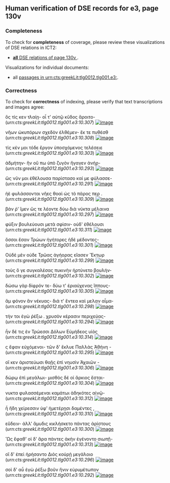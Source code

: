 

## Human verification of DSE records for e3, page 130v

###  Completeness

To check for **completeness** of coverage, please review these visualizations of DSE relations in ICT2:

- [**all** DSE relations of page 130v ](http://www.homermultitext.org/ict2/?urn=urn:cite2:hmt:e3bifolio.v1:E3_130v_131r@0.4995,0.7928,0.3275,0.03908&urn=urn:cite2:hmt:e3bifolio.v1:E3_130v_131r@0.2386,0.5905,0.2008,0.01843&urn=urn:cite2:hmt:e3bifolio.v1:E3_130v_131r@0.1250,0.2429,0.3389,0.04684&urn=urn:cite2:hmt:e3bifolio.v1:E3_130v_131r@0.2382,0.6262,0.2075,0.01885&urn=urn:cite2:hmt:e3bifolio.v1:E3_130v_131r@0.2388,0.6572,0.1979,0.02619&urn=urn:cite2:hmt:e3bifolio.v1:E3_130v_131r@0.2406,0.7054,0.2033,0.02605&urn=urn:cite2:hmt:e3bifolio.v1:E3_130v_131r@0.2339,0.3067,0.2185,0.03007&urn=urn:cite2:hmt:e3bifolio.v1:E3_130v_131r@0.2399,0.4356,0.2156,0.02162&urn=urn:cite2:hmt:e3bifolio.v1:E3_130v_131r@0.2334,0.3873,0.2184,0.01829&urn=urn:cite2:hmt:e3bifolio.v1:E3_130v_131r@0.4989,0.2770,0.2288,0.01718&urn=urn:cite2:hmt:e3bifolio.v1:E3_130v_131r@0.2414,0.3688,0.2045,0.02162&urn=urn:cite2:hmt:e3bifolio.v1:E3_130v_131r@0.2388,0.6405,0.1963,0.02023&urn=urn:cite2:hmt:e3bifolio.v1:E3_130v_131r@0.2394,0.5716,0.2035,0.02190&urn=urn:cite2:hmt:e3bifolio.v1:E3_130v_131r@0.4986,0.7698,0.3298,0.03437&urn=urn:cite2:hmt:e3bifolio.v1:E3_130v_131r@0.4982,0.2842,0.3458,0.05308&urn=urn:cite2:hmt:e3bifolio.v1:E3_130v_131r@0.2365,0.6724,0.2146,0.02439&urn=urn:cite2:hmt:e3bifolio.v1:E3_130v_131r@0.2390,0.3295,0.1921,0.02647&urn=urn:cite2:hmt:e3bifolio.v1:E3_130v_131r@0.7330,0.6188,0.1037,0.07428&urn=urn:cite2:hmt:e3bifolio.v1:E3_130v_131r@0.2382,0.5409,0.2090,0.01760&urn=urn:cite2:hmt:e3bifolio.v1:E3_130v_131r@0.2342,0.4550,0.2080,0.01885&urn=urn:cite2:hmt:e3bifolio.v1:E3_130v_131r@0.2393,0.4710,0.2100,0.02106&urn=urn:cite2:hmt:e3bifolio.v1:E3_130v_131r@0.1230,0.7451,0.3298,0.06846&urn=urn:cite2:hmt:e3bifolio.v1:E3_130v_131r@0.1201,0.2690,0.3493,0.03742&urn=urn:cite2:hmt:e3bifolio.v1:E3_130v_131r@0.2386,0.5557,0.2100,0.02176&urn=urn:cite2:hmt:e3bifolio.v1:E3_130v_131r@0.2312,0.5188,0.2087,0.02259&urn=urn:cite2:hmt:e3bifolio.v1:E3_130v_131r@0.5005,0.7529,0.3074,0.02910&urn=urn:cite2:hmt:e3bifolio.v1:E3_130v_131r@0.2276,0.6887,0.2204,0.02647&urn=urn:cite2:hmt:e3bifolio.v1:E3_130v_131r@0.1284,0.2305,0.3319,0.03742&urn=urn:cite2:hmt:e3bifolio.v1:E3_130v_131r@0.2378,0.4868,0.2067,0.02037&urn=urn:cite2:hmt:e3bifolio.v1:E3_130v_131r@0.7345,0.5018,0.1123,0.07525&urn=urn:cite2:hmt:e3bifolio.v1:E3_130v_131r@0.2391,0.5060,0.2091,0.01621&urn=urn:cite2:hmt:e3bifolio.v1:E3_130v_131r@0.7354,0.3449,0.1017,0.06264&urn=urn:cite2:hmt:e3bifolio.v1:E3_130v_131r@0.2409,0.4026,0.2009,0.02120&urn=urn:cite2:hmt:e3bifolio.v1:E3_130v_131r@0.7348,0.4114,0.1036,0.05904&urn=urn:cite2:hmt:e3bifolio.v1:E3_130v_131r@0.2415,0.4206,0.2103,0.01843&urn=urn:cite2:hmt:e3bifolio.v1:E3_130v_131r@0.1284,0.5341,0.09082,0.2027&urn=urn:cite2:hmt:e3bifolio.v1:E3_130v_131r@0.1215,0.3302,0.1053,0.1642&urn=urn:cite2:hmt:e3bifolio.v1:E3_130v_131r@0.2389,0.6062,0.2073,0.02328&urn=urn:cite2:hmt:e3bifolio.v1:E3_130v_131r@0.2409,0.3483,0.2035,0.02591&urn=urn:cite2:hmt:e3bifolio.v1:E3_130v_131r@0.5019,0.2450,0.3339,0.03825).

Visualizations for individual documents:

-  all [passages in urn:cts:greekLit:tlg0012.tlg001.e3:](http://www.homermultitext.org/ict2/?urn=urn:cite2:hmt:e3bifolio.v1:E3_130v_131r@0.4995,0.7928,0.3275,0.03908&urn=urn:cite2:hmt:e3bifolio.v1:E3_130v_131r@0.2386,0.5905,0.2008,0.01843&urn=urn:cite2:hmt:e3bifolio.v1:E3_130v_131r@0.1250,0.2429,0.3389,0.04684&urn=urn:cite2:hmt:e3bifolio.v1:E3_130v_131r@0.2382,0.6262,0.2075,0.01885&urn=urn:cite2:hmt:e3bifolio.v1:E3_130v_131r@0.2388,0.6572,0.1979,0.02619&urn=urn:cite2:hmt:e3bifolio.v1:E3_130v_131r@0.2406,0.7054,0.2033,0.02605&urn=urn:cite2:hmt:e3bifolio.v1:E3_130v_131r@0.2339,0.3067,0.2185,0.03007&urn=urn:cite2:hmt:e3bifolio.v1:E3_130v_131r@0.2399,0.4356,0.2156,0.02162&urn=urn:cite2:hmt:e3bifolio.v1:E3_130v_131r@0.2334,0.3873,0.2184,0.01829&urn=urn:cite2:hmt:e3bifolio.v1:E3_130v_131r@0.4989,0.2770,0.2288,0.01718&urn=urn:cite2:hmt:e3bifolio.v1:E3_130v_131r@0.2414,0.3688,0.2045,0.02162&urn=urn:cite2:hmt:e3bifolio.v1:E3_130v_131r@0.2388,0.6405,0.1963,0.02023&urn=urn:cite2:hmt:e3bifolio.v1:E3_130v_131r@0.2394,0.5716,0.2035,0.02190&urn=urn:cite2:hmt:e3bifolio.v1:E3_130v_131r@0.4986,0.7698,0.3298,0.03437&urn=urn:cite2:hmt:e3bifolio.v1:E3_130v_131r@0.4982,0.2842,0.3458,0.05308&urn=urn:cite2:hmt:e3bifolio.v1:E3_130v_131r@0.2365,0.6724,0.2146,0.02439&urn=urn:cite2:hmt:e3bifolio.v1:E3_130v_131r@0.2390,0.3295,0.1921,0.02647&urn=urn:cite2:hmt:e3bifolio.v1:E3_130v_131r@0.7330,0.6188,0.1037,0.07428&urn=urn:cite2:hmt:e3bifolio.v1:E3_130v_131r@0.2382,0.5409,0.2090,0.01760&urn=urn:cite2:hmt:e3bifolio.v1:E3_130v_131r@0.2342,0.4550,0.2080,0.01885&urn=urn:cite2:hmt:e3bifolio.v1:E3_130v_131r@0.2393,0.4710,0.2100,0.02106&urn=urn:cite2:hmt:e3bifolio.v1:E3_130v_131r@0.1230,0.7451,0.3298,0.06846&urn=urn:cite2:hmt:e3bifolio.v1:E3_130v_131r@0.1201,0.2690,0.3493,0.03742&urn=urn:cite2:hmt:e3bifolio.v1:E3_130v_131r@0.2386,0.5557,0.2100,0.02176&urn=urn:cite2:hmt:e3bifolio.v1:E3_130v_131r@0.2312,0.5188,0.2087,0.02259&urn=urn:cite2:hmt:e3bifolio.v1:E3_130v_131r@0.5005,0.7529,0.3074,0.02910&urn=urn:cite2:hmt:e3bifolio.v1:E3_130v_131r@0.2276,0.6887,0.2204,0.02647&urn=urn:cite2:hmt:e3bifolio.v1:E3_130v_131r@0.1284,0.2305,0.3319,0.03742&urn=urn:cite2:hmt:e3bifolio.v1:E3_130v_131r@0.2378,0.4868,0.2067,0.02037&urn=urn:cite2:hmt:e3bifolio.v1:E3_130v_131r@0.7345,0.5018,0.1123,0.07525&urn=urn:cite2:hmt:e3bifolio.v1:E3_130v_131r@0.2391,0.5060,0.2091,0.01621&urn=urn:cite2:hmt:e3bifolio.v1:E3_130v_131r@0.7354,0.3449,0.1017,0.06264&urn=urn:cite2:hmt:e3bifolio.v1:E3_130v_131r@0.2409,0.4026,0.2009,0.02120&urn=urn:cite2:hmt:e3bifolio.v1:E3_130v_131r@0.7348,0.4114,0.1036,0.05904&urn=urn:cite2:hmt:e3bifolio.v1:E3_130v_131r@0.2415,0.4206,0.2103,0.01843&urn=urn:cite2:hmt:e3bifolio.v1:E3_130v_131r@0.1284,0.5341,0.09082,0.2027&urn=urn:cite2:hmt:e3bifolio.v1:E3_130v_131r@0.1215,0.3302,0.1053,0.1642&urn=urn:cite2:hmt:e3bifolio.v1:E3_130v_131r@0.2389,0.6062,0.2073,0.02328&urn=urn:cite2:hmt:e3bifolio.v1:E3_130v_131r@0.2409,0.3483,0.2035,0.02591&urn=urn:cite2:hmt:e3bifolio.v1:E3_130v_131r@0.5019,0.2450,0.3339,0.03825).


### Correctness

To check for **correctness** of indexing, please verify that text transcriptions and images agree:

ὅς τίς κεν τλαίῃ- οἷ τ' αὐτῷ κῦδος ἄροιτο- (*urn:cts:greekLit:tlg0012.tlg001.e3:10.307*)  [![image](http://www.homermultitext.org/iipsrv?OBJ=IIP,1.0&FIF=/project/homer/pyramidal/deepzoom/hmt/e3bifolio/v1/E3_130v_131r.tif&RGN=0.2386,0.5905,0.2008,0.01843&WID=1000&CVT=JPEG)](http://www.homermultitext.org/ict2/?urn=urn:cite2:hmt:e3bifolio.v1:E3_130v_131r@0.2386,0.5905,0.2008,0.01843)


νῆων ὠκυπόρων σχεδὸν ἐλθέμεν- ἔκ τε πυθέσθ (*urn:cts:greekLit:tlg0012.tlg001.e3:10.308*)  [![image](http://www.homermultitext.org/iipsrv?OBJ=IIP,1.0&FIF=/project/homer/pyramidal/deepzoom/hmt/e3bifolio/v1/E3_130v_131r.tif&RGN=0.2389,0.6062,0.2073,0.02328&WID=1000&CVT=JPEG)](http://www.homermultitext.org/ict2/?urn=urn:cite2:hmt:e3bifolio.v1:E3_130v_131r@0.2389,0.6062,0.2073,0.02328)


τίς κέν μοι τόδε ἔργον ὑποσχόμενος τελέσειε (*urn:cts:greekLit:tlg0012.tlg001.e3:10.303*)  [![image](http://www.homermultitext.org/iipsrv?OBJ=IIP,1.0&FIF=/project/homer/pyramidal/deepzoom/hmt/e3bifolio/v1/E3_130v_131r.tif&RGN=0.2312,0.5188,0.2087,0.02259&WID=1000&CVT=JPEG)](http://www.homermultitext.org/ict2/?urn=urn:cite2:hmt:e3bifolio.v1:E3_130v_131r@0.2312,0.5188,0.2087,0.02259)


ἀδμήτην- ἣν οὔ πω ὑπὸ ζυγὸν ἤγαγεν ἀνήρ- (*urn:cts:greekLit:tlg0012.tlg001.e3:10.293*)  [![image](http://www.homermultitext.org/iipsrv?OBJ=IIP,1.0&FIF=/project/homer/pyramidal/deepzoom/hmt/e3bifolio/v1/E3_130v_131r.tif&RGN=0.2409,0.3483,0.2035,0.02591&WID=1000&CVT=JPEG)](http://www.homermultitext.org/ict2/?urn=urn:cite2:hmt:e3bifolio.v1:E3_130v_131r@0.2409,0.3483,0.2035,0.02591)


ὥς νῦν μοι ἐθέλουσα παρίστασο καί με φύλασσε- (*urn:cts:greekLit:tlg0012.tlg001.e3:10.291*)  [![image](http://www.homermultitext.org/iipsrv?OBJ=IIP,1.0&FIF=/project/homer/pyramidal/deepzoom/hmt/e3bifolio/v1/E3_130v_131r.tif&RGN=0.2339,0.3067,0.2185,0.03007&WID=1000&CVT=JPEG)](http://www.homermultitext.org/ict2/?urn=urn:cite2:hmt:e3bifolio.v1:E3_130v_131r@0.2339,0.3067,0.2185,0.03007)


ἠὲ φυλάσσονται νῆες θοαὶ ὡς τὸ πάρος περ . (*urn:cts:greekLit:tlg0012.tlg001.e3:10.309*)  [![image](http://www.homermultitext.org/iipsrv?OBJ=IIP,1.0&FIF=/project/homer/pyramidal/deepzoom/hmt/e3bifolio/v1/E3_130v_131r.tif&RGN=0.2382,0.6262,0.2075,0.01885&WID=1000&CVT=JPEG)](http://www.homermultitext.org/ict2/?urn=urn:cite2:hmt:e3bifolio.v1:E3_130v_131r@0.2382,0.6262,0.2075,0.01885)


βάν ῥ' ἴμεν ὥς τε λέοντε δύω διὰ νύκτα μέλαινα (*urn:cts:greekLit:tlg0012.tlg001.e3:10.297*)  [![image](http://www.homermultitext.org/iipsrv?OBJ=IIP,1.0&FIF=/project/homer/pyramidal/deepzoom/hmt/e3bifolio/v1/E3_130v_131r.tif&RGN=0.2415,0.4206,0.2103,0.01843&WID=1000&CVT=JPEG)](http://www.homermultitext.org/ict2/?urn=urn:cite2:hmt:e3bifolio.v1:E3_130v_131r@0.2415,0.4206,0.2103,0.01843)


φύξιν βουλεύουσι μετὰ σφίσιν- οὐδ' ἐθέλουσι (*urn:cts:greekLit:tlg0012.tlg001.e3:10.311*)  [![image](http://www.homermultitext.org/iipsrv?OBJ=IIP,1.0&FIF=/project/homer/pyramidal/deepzoom/hmt/e3bifolio/v1/E3_130v_131r.tif&RGN=0.2388,0.6572,0.1979,0.02619&WID=1000&CVT=JPEG)](http://www.homermultitext.org/ict2/?urn=urn:cite2:hmt:e3bifolio.v1:E3_130v_131r@0.2388,0.6572,0.1979,0.02619)


ὅσσοι ἔσαν Τρώων ἡγήτορες ἠδὲ μέδοντες- (*urn:cts:greekLit:tlg0012.tlg001.e3:10.301*)  [![image](http://www.homermultitext.org/iipsrv?OBJ=IIP,1.0&FIF=/project/homer/pyramidal/deepzoom/hmt/e3bifolio/v1/E3_130v_131r.tif&RGN=0.2378,0.4868,0.2067,0.02037&WID=1000&CVT=JPEG)](http://www.homermultitext.org/ict2/?urn=urn:cite2:hmt:e3bifolio.v1:E3_130v_131r@0.2378,0.4868,0.2067,0.02037)


Οὐδὲ μὲν οὐδε Τρῶας ἀγήορας εἴασεν Ἕκτωρ (*urn:cts:greekLit:tlg0012.tlg001.e3:10.299*)  [![image](http://www.homermultitext.org/iipsrv?OBJ=IIP,1.0&FIF=/project/homer/pyramidal/deepzoom/hmt/e3bifolio/v1/E3_130v_131r.tif&RGN=0.2342,0.4550,0.2080,0.01885&WID=1000&CVT=JPEG)](http://www.homermultitext.org/ict2/?urn=urn:cite2:hmt:e3bifolio.v1:E3_130v_131r@0.2342,0.4550,0.2080,0.01885)


τοὺς ὅ γε συγκαλέσας πυκινὴν ἠρτύνετο βουλήν- (*urn:cts:greekLit:tlg0012.tlg001.e3:10.302*)  [![image](http://www.homermultitext.org/iipsrv?OBJ=IIP,1.0&FIF=/project/homer/pyramidal/deepzoom/hmt/e3bifolio/v1/E3_130v_131r.tif&RGN=0.2391,0.5060,0.2091,0.01621&WID=1000&CVT=JPEG)](http://www.homermultitext.org/ict2/?urn=urn:cite2:hmt:e3bifolio.v1:E3_130v_131r@0.2391,0.5060,0.2091,0.01621)


δώσω γὰρ δίφρόν τε- δύω τ' ἐριαύχενας ἵππους- (*urn:cts:greekLit:tlg0012.tlg001.e3:10.305*)  [![image](http://www.homermultitext.org/iipsrv?OBJ=IIP,1.0&FIF=/project/homer/pyramidal/deepzoom/hmt/e3bifolio/v1/E3_130v_131r.tif&RGN=0.2386,0.5557,0.2100,0.02176&WID=1000&CVT=JPEG)](http://www.homermultitext.org/ict2/?urn=urn:cite2:hmt:e3bifolio.v1:E3_130v_131r@0.2386,0.5557,0.2100,0.02176)


ἄμ φόνον ἄν νέκυας- διά τ' ἔντεα καὶ μελαν αἷμα- (*urn:cts:greekLit:tlg0012.tlg001.e3:10.298*)  [![image](http://www.homermultitext.org/iipsrv?OBJ=IIP,1.0&FIF=/project/homer/pyramidal/deepzoom/hmt/e3bifolio/v1/E3_130v_131r.tif&RGN=0.2399,0.4356,0.2156,0.02162&WID=1000&CVT=JPEG)](http://www.homermultitext.org/ict2/?urn=urn:cite2:hmt:e3bifolio.v1:E3_130v_131r@0.2399,0.4356,0.2156,0.02162)


τήν τοι ἐγὼ ῥέξω . χρυσὸν κέρασιν περιχεύας- (*urn:cts:greekLit:tlg0012.tlg001.e3:10.294*)  [![image](http://www.homermultitext.org/iipsrv?OBJ=IIP,1.0&FIF=/project/homer/pyramidal/deepzoom/hmt/e3bifolio/v1/E3_130v_131r.tif&RGN=0.2414,0.3688,0.2045,0.02162&WID=1000&CVT=JPEG)](http://www.homermultitext.org/ict2/?urn=urn:cite2:hmt:e3bifolio.v1:E3_130v_131r@0.2414,0.3688,0.2045,0.02162)


ἦν δέ τις ἐν Τρώεσσι Δόλων Εὐμήδεος υἱὸς (*urn:cts:greekLit:tlg0012.tlg001.e3:10.314*)  [![image](http://www.homermultitext.org/iipsrv?OBJ=IIP,1.0&FIF=/project/homer/pyramidal/deepzoom/hmt/e3bifolio/v1/E3_130v_131r.tif&RGN=0.2406,0.7054,0.2033,0.02605&WID=1000&CVT=JPEG)](http://www.homermultitext.org/ict2/?urn=urn:cite2:hmt:e3bifolio.v1:E3_130v_131r@0.2406,0.7054,0.2033,0.02605)


ς ἔφαν εὐχόμενοι- τῶν δ' ἔκλυε Παλλὰς Ἀθήνη - (*urn:cts:greekLit:tlg0012.tlg001.e3:10.295*)  [![image](http://www.homermultitext.org/iipsrv?OBJ=IIP,1.0&FIF=/project/homer/pyramidal/deepzoom/hmt/e3bifolio/v1/E3_130v_131r.tif&RGN=0.2334,0.3873,0.2184,0.01829&WID=1000&CVT=JPEG)](http://www.homermultitext.org/ict2/?urn=urn:cite2:hmt:e3bifolio.v1:E3_130v_131r@0.2334,0.3873,0.2184,0.01829)


οἵ κεν ἀριστεύωσι θοῇς ἐπὶ νηυσὶν Ἀχαιῶν - (*urn:cts:greekLit:tlg0012.tlg001.e3:10.306*)  [![image](http://www.homermultitext.org/iipsrv?OBJ=IIP,1.0&FIF=/project/homer/pyramidal/deepzoom/hmt/e3bifolio/v1/E3_130v_131r.tif&RGN=0.2394,0.5716,0.2035,0.02190&WID=1000&CVT=JPEG)](http://www.homermultitext.org/ict2/?urn=urn:cite2:hmt:e3bifolio.v1:E3_130v_131r@0.2394,0.5716,0.2035,0.02190)


δώρῳ ἐπὶ μεγάλωι- μισθὸς δέ οἱ ἄρκιος ἔσται- (*urn:cts:greekLit:tlg0012.tlg001.e3:10.304*)  [![image](http://www.homermultitext.org/iipsrv?OBJ=IIP,1.0&FIF=/project/homer/pyramidal/deepzoom/hmt/e3bifolio/v1/E3_130v_131r.tif&RGN=0.2382,0.5409,0.2090,0.01760&WID=1000&CVT=JPEG)](http://www.homermultitext.org/ict2/?urn=urn:cite2:hmt:e3bifolio.v1:E3_130v_131r@0.2382,0.5409,0.2090,0.01760)


νυκτα φυλασσέμεναι καμάτωι ἁδηκότες αἰνῷ- (*urn:cts:greekLit:tlg0012.tlg001.e3:10.312*)  [![image](http://www.homermultitext.org/iipsrv?OBJ=IIP,1.0&FIF=/project/homer/pyramidal/deepzoom/hmt/e3bifolio/v1/E3_130v_131r.tif&RGN=0.2365,0.6724,0.2146,0.02439&WID=1000&CVT=JPEG)](http://www.homermultitext.org/ict2/?urn=urn:cite2:hmt:e3bifolio.v1:E3_130v_131r@0.2365,0.6724,0.2146,0.02439)


ἦ ἤδη χείρεσσιν ὑφ' ἡμετέρῃσι δαμέντες , (*urn:cts:greekLit:tlg0012.tlg001.e3:10.310*)  [![image](http://www.homermultitext.org/iipsrv?OBJ=IIP,1.0&FIF=/project/homer/pyramidal/deepzoom/hmt/e3bifolio/v1/E3_130v_131r.tif&RGN=0.2388,0.6405,0.1963,0.02023&WID=1000&CVT=JPEG)](http://www.homermultitext.org/ict2/?urn=urn:cite2:hmt:e3bifolio.v1:E3_130v_131r@0.2388,0.6405,0.1963,0.02023)


εὕδειν- ἀλλ' ἄμυδις κικλήσκετο πάντας ἀρίστους (*urn:cts:greekLit:tlg0012.tlg001.e3:10.300*)  [![image](http://www.homermultitext.org/iipsrv?OBJ=IIP,1.0&FIF=/project/homer/pyramidal/deepzoom/hmt/e3bifolio/v1/E3_130v_131r.tif&RGN=0.2393,0.4710,0.2100,0.02106&WID=1000&CVT=JPEG)](http://www.homermultitext.org/ict2/?urn=urn:cite2:hmt:e3bifolio.v1:E3_130v_131r@0.2393,0.4710,0.2100,0.02106)


Ὥς ἔφαθ' οἱ δ' ἄρα πάντες ἀκὴν ἐγένοντο σιωπῇ- (*urn:cts:greekLit:tlg0012.tlg001.e3:10.313*)  [![image](http://www.homermultitext.org/iipsrv?OBJ=IIP,1.0&FIF=/project/homer/pyramidal/deepzoom/hmt/e3bifolio/v1/E3_130v_131r.tif&RGN=0.2276,0.6887,0.2204,0.02647&WID=1000&CVT=JPEG)](http://www.homermultitext.org/ict2/?urn=urn:cite2:hmt:e3bifolio.v1:E3_130v_131r@0.2276,0.6887,0.2204,0.02647)


οἵ δ' ἐπεὶ ἠρήσαντο Διὸς κούρῂ μεγάλοιο (*urn:cts:greekLit:tlg0012.tlg001.e3:10.296*)  [![image](http://www.homermultitext.org/iipsrv?OBJ=IIP,1.0&FIF=/project/homer/pyramidal/deepzoom/hmt/e3bifolio/v1/E3_130v_131r.tif&RGN=0.2409,0.4026,0.2009,0.02120&WID=1000&CVT=JPEG)](http://www.homermultitext.org/ict2/?urn=urn:cite2:hmt:e3bifolio.v1:E3_130v_131r@0.2409,0.4026,0.2009,0.02120)


σοὶ δ' αὖ ἐγὼ ῥέξω βοῦν ἥνιν εὐρυμέτωπον (*urn:cts:greekLit:tlg0012.tlg001.e3:10.292*)  [![image](http://www.homermultitext.org/iipsrv?OBJ=IIP,1.0&FIF=/project/homer/pyramidal/deepzoom/hmt/e3bifolio/v1/E3_130v_131r.tif&RGN=0.2390,0.3295,0.1921,0.02647&WID=1000&CVT=JPEG)](http://www.homermultitext.org/ict2/?urn=urn:cite2:hmt:e3bifolio.v1:E3_130v_131r@0.2390,0.3295,0.1921,0.02647)